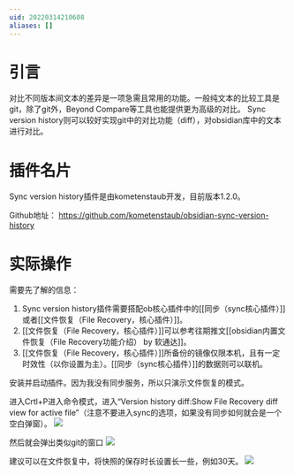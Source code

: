 ```yaml
---
uid: 20220314210608
aliases: []
---
```

# 引言
对比不同版本间文本的差异是一项急需且常用的功能。一般纯文本的比较工具是git，除了git外，Beyond Compare等工具也能提供更为高级的对比。
Sync version history则可以较好实现git中的对比功能（diff），对obsidian库中的文本进行对比。

# 插件名片
Sync version history插件是由kometenstaub开发，目前版本1.2.0。

Github地址： https://github.com/kometenstaub/obsidian-sync-version-history

# 实际操作
需要先了解的信息：
1. Sync version history插件需要搭配ob核心插件中的[[同步（sync核心插件）]]或者[[文件恢复（File Recovery，核心插件）]]。
2. [[文件恢复（File Recovery，核心插件）]]可以参考往期推文[[obsidian内置文件恢复（File Recovery功能介绍） by 软通达]]。
3. [[文件恢复（File Recovery，核心插件）]]所备份的镜像仅限本机，且有一定时效性（以你设置为主）。[[同步（sync核心插件）]]的数据则可以联机。

安装并启动插件。因为我没有同步服务，所以只演示文件恢复的模式。

进入Crtl+P进入命令模式，进入“Version history diff:Show File Recovery diff view for active file”（注意不要进入sync的选项，如果没有同步如何就会是一个空白弹窗）。
![](https://gitee.com/cyddgi/picture-store/raw/master/img/20220314211549.png)

然后就会弹出类似git的窗口
![](https://gitee.com/cyddgi/picture-store/raw/master/img/20220314211742.png)

建议可以在文件恢复中，将快照的保存时长设置长一些，例如30天。
![](https://gitee.com/cyddgi/picture-store/raw/master/img/20220314211831.png)
